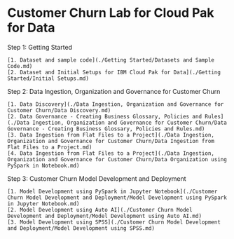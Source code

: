 # Customer Churn Lab for Cloud Pak for Data

Step 1: Getting Started

    [1. Dataset and sample code](./Getting Started/Datasets and Sample Code.md)
    [2. Dataset and Initial Setups for IBM Cloud Pak for Data](./Getting Started/Initial Setups.md)

Step 2: Data Ingestion, Organization and Governance for Customer Churn

    [1. Data Discovery](./Data Ingestion, Organization and Governance for Customer Churn/Data Discovery.md)
    [2. Data Governance - Creating Business Glossary, Policies and Rules](./Data Ingestion, Organization and Governance for Customer Churn/Data Governance - Creating Business Glossary, Policies and Rules.md)
    [3. Data Ingestion from Flat Files to a Project](./Data Ingestion, Organization and Governance for Customer Churn/Data Ingestion from Flat Files to a Project.md)
    [4. Data Ingestion from Flat Files to a Project](./Data Ingestion, Organization and Governance for Customer Churn/Data Organization using PySpark in Notebook.md)

Step 3: Customer Churn Model Development and Deployment

    [1. Model Development using PySpark in Jupyter Notebook](./Customer Churn Model Development and Deployment/Model Development using PySpark in Jupyter Notebook.md)
    [2. Model Development using Auto AI](./Customer Churn Model Development and Deployment/Model Development using Auto AI.md)
    [3. Model Development using SPSS](./Customer Churn Model Development and Deployment/Model Development using SPSS.md)
